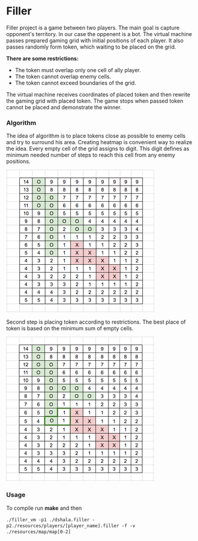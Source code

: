 # Filler

Filler project is a game between two players. The main goal is capture opponent's territory.
In our case the oppenent is a bot. The virtual machine passes prepared gaming grid with initial positions of each player. It also passes randomly form token, which waiting to be placed on the grid. 

**There are some restrictions:**
- The token must overlap only one cell of ally player.
- The token cannot overlap enemy cells.
- The token cannot exceed boundaries of the grid.

The virtual machine receives coordinates of placed token and then rewrite the gaming grid with placed token.
The game stops when passed token cannot be placed and demonstrate the winner.

### Algorithm

The idea of algorithm is to place tokens close as possible to enemy cells and try to surround his area.
Creating heatmap is convenient way to realize the idea. Every empty cell of the grid assigns to digit.
This digit defines as minimum needed number of steps to reach this cell from any enemy positions.

![alt text](https://github.com/ITAlexey/Filler/blob/master/imgs/heat-map.png)

Second step is placing token according to restrictions. The best place of token is based on the minimum sum of empty cells.

![alt text](https://github.com/ITAlexey/Filler/blob/master/imgs/calculate-score.png)

### Usage
To compile run **make** and then
```
./filler_vm -p1 ./dshala.filler -p2./resources/players/[player_name].filler -f -v ./resources/map/map[0-2]
```
